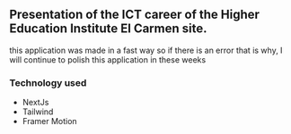## Presentation of the ICT career of the Higher Education Institute El Carmen site.
this application was made in a fast way so if there is an error that is why, I will continue to polish this application in these weeks

### Technology used 
- NextJs
- Tailwind
- Framer Motion